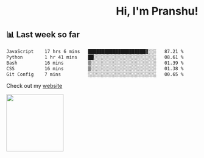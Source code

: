 <div align="right" >
   
   <H1>Hi, I'm Pranshu!</H1>

</div>

## 📊 Last week so far
<!--START_SECTION:waka-->

```txt
JavaScript    17 hrs 6 mins   █████████████████████▓░░░   87.21 %
Python        1 hr 41 mins    ██░░░░░░░░░░░░░░░░░░░░░░░   08.61 %
Bash          16 mins         ▒░░░░░░░░░░░░░░░░░░░░░░░░   01.39 %
CSS           16 mins         ▒░░░░░░░░░░░░░░░░░░░░░░░░   01.38 %
Git Config    7 mins          ░░░░░░░░░░░░░░░░░░░░░░░░░   00.65 %
```

<!--END_SECTION:waka-->

Check out my [website](https://pranshu05.vercel.app)

<img align="left" width="150" src="https://user-images.githubusercontent.com/70943732/209951571-93b7afe5-f523-4683-b725-5d94b287e94e.png">


